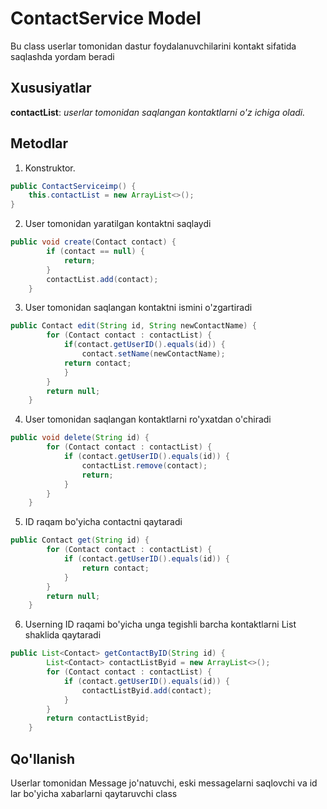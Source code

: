 # ContactService Model

Bu class userlar tomonidan dastur foydalanuvchilarini kontakt sifatida saqlashda yordam beradi

## Xususiyatlar

**contactList**: *userlar tomonidan saqlangan kontaktlarni o'z ichiga oladi.*

## Metodlar

1. Konstruktor.
```java
public ContactServiceimp() {
    this.contactList = new ArrayList<>();
}
   ```
2. User tomonidan yaratilgan kontaktni saqlaydi
```java
public void create(Contact contact) {
        if (contact == null) {
            return;
        }
        contactList.add(contact);
    }
```
3. User tomonidan saqlangan kontaktni ismini o'zgartiradi
```java
public Contact edit(String id, String newContactName) {
        for (Contact contact : contactList) {
            if(contact.getUserID().equals(id)) {
                contact.setName(newContactName);
            return contact;
            }
        }
        return null;
    }
```
4. User tomonidan saqlangan kontaktlarni ro'yxatdan o'chiradi
```java
public void delete(String id) {
        for (Contact contact : contactList) {
            if (contact.getUserID().equals(id)) {
                contactList.remove(contact);
                return;
            }
        }
    }
```
5. ID raqam bo'yicha contactni qaytaradi
```java
public Contact get(String id) {
        for (Contact contact : contactList) {
            if (contact.getUserID().equals(id)) {
                return contact;
            }
        }
        return null;
    }
```
6. Userning ID raqami bo'yicha unga tegishli barcha kontaktlarni List shaklida qaytaradi
```java
public List<Contact> getContactByID(String id) {
        List<Contact> contactListByid = new ArrayList<>();
        for (Contact contact : contactList) {
            if (contact.getUserID().equals(id)) {
                contactListByid.add(contact);
            }
        }
        return contactListByid;
    }
```







## Qo'llanish
Userlar tomonidan Message jo'natuvchi, eski messagelarni saqlovchi va id lar bo'yicha xabarlarni qaytaruvchi class